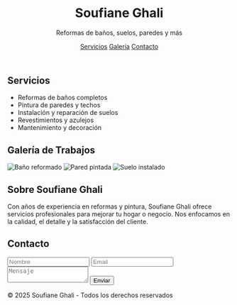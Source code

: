 <!DOCTYPE html>
<html lang="es">
<head>
  <meta charset="UTF-8">
  <meta name="viewport" content="width=device-width, initial-scale=1.0">
  <meta name="description" content="Soufiane Ghali - Reformas de baños, suelos, paredes y más. Servicios profesionales para tu hogar o negocio.">
  <title>Soufiane Ghali - Reformas y Pintura</title>
  <link rel="stylesheet" href="style.css">
</head>
<body>
  <!-- Header -->
  <header>
    <h1>Soufiane Ghali</h1>
    <p>Reformas de baños, suelos, paredes y más</p>
    <nav>
      <a href="#services">Servicios</a>
      <a href="#gallery">Galería</a>
      <a href="#contact">Contacto</a>
    </nav>
  </header>

  <!-- Services -->
  <section id="services">
    <h2>Servicios</h2>
    <ul>
      <li>Reformas de baños completos</li>
      <li>Pintura de paredes y techos</li>
      <li>Instalación y reparación de suelos</li>
      <li>Revestimientos y azulejos</li>
      <li>Mantenimiento y decoración</li>
    </ul>
  </section>

  <!-- Gallery -->
  <section id="gallery">
    <h2>Galería de Trabajos</h2>
    <div class="gallery">
      <img src="https://i.postimg.cc/TY7KZVfv/Como-planificar-reforma-bano-4-scaled.jpg" alt="Baño reformado">
      <img src="https://i.postimg.cc/C1QCh3VS/fdeg.jpgPared+Pintada" alt="Pared pintada">
      <img src="https://i.postimg.cc/rptRGD6X/1200lin.jpg" alt="Suelo instalado">
    </div>
  </section>

  <!-- About -->
  <section id="about">
    <h2>Sobre Soufiane Ghali</h2>
    <p>Con años de experiencia en reformas y pintura, Soufiane Ghali ofrece servicios profesionales para mejorar tu hogar o negocio. Nos enfocamos en la calidad, el detalle y la satisfacción del cliente.</p>
  </section>

  <!-- Contact -->
  <section id="contact">
    <h2>Contacto</h2>
    <form>
      <input type="text" placeholder="Nombre" required>
      <input type="email" placeholder="Email" required>
      <textarea placeholder="Mensaje" required></textarea>
      <button type="submit">Enviar</button>
    </form>
  </section>

  <!-- Footer -->
  <footer>
    <p>&copy; 2025 Soufiane Ghali - Todos los derechos reservados</p>
  </footer>
</body>
</html>
